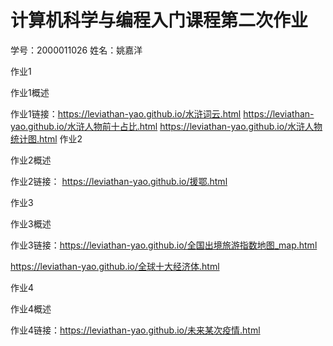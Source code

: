 # 计算机科学与编程入门课程第二次作业
学号：2000011026 姓名：姚嘉洋

作业1

作业1概述

作业1链接：https://leviathan-yao.github.io/水浒词云.html
          https://leviathan-yao.github.io/水浒人物前十占比.html
          https://leviathan-yao.github.io/水浒人物统计图.html
作业2

作业2概述

作业2链接： https://leviathan-yao.github.io/援鄂.html

作业3

作业3概述

作业3链接：https://leviathan-yao.github.io/全国出境旅游指数地图_map.html

https://leviathan-yao.github.io/全球十大经济体.html

作业4

作业4概述

作业4链接：https://leviathan-yao.github.io/未来某次疫情.html
